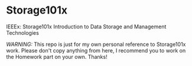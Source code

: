 # Storage101x
IEEEx: Storage101x Introduction to Data Storage and Management Technologies

*WARNING:* This repo is just for my own personal reference to Storage101x work. Please don't copy anything from here, I recommend you to work on the Homework part on your own. Thanks!
